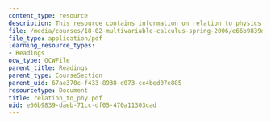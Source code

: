 ```yaml
---
content_type: resource
description: This resource contains information on relation to physics.
file: /media/courses/18-02-multivariable-calculus-spring-2006/e66b9839daeb71ccdf05470a11303cad_relation_to_phy.pdf
file_type: application/pdf
learning_resource_types:
- Readings
ocw_type: OCWFile
parent_title: Readings
parent_type: CourseSection
parent_uid: 67ae370c-f433-8938-d073-ce4bed07e885
resourcetype: Document
title: relation_to_phy.pdf
uid: e66b9839-daeb-71cc-df05-470a11303cad
---
```

